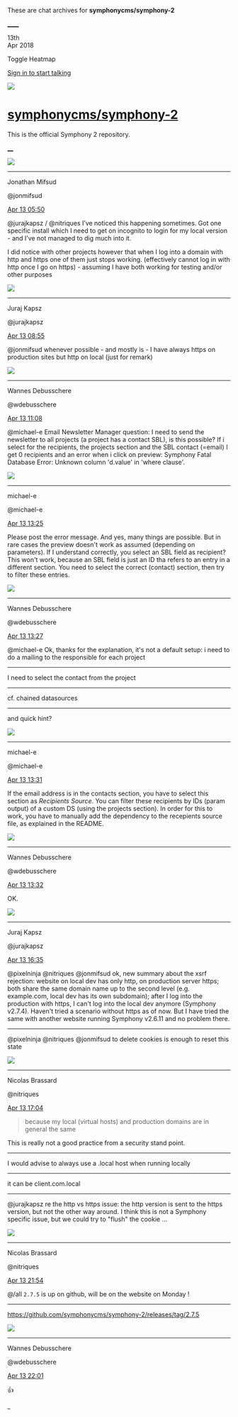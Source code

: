 These are chat archives for **symphonycms/symphony-2**

[__](/symphonycms/symphony-2/archives/2018/04/14)[__](/symphonycms/symphony-2/archives/2018/04/12)

13th  
Apr 2018

Toggle Heatmap

[Sign in to start talking](/login?action=login&button=archive-login)

![](https://avatars-02.gitter.im/group/iv/3/57542c45c43b8c601977197e?s=48)

#  [symphonycms/symphony-2](/symphonycms/symphony-2)

This is the official Symphony 2 repository.

[ __](/orgs/symphonycms/rooms "More symphonycms rooms")

![](https://avatars1.githubusercontent.com/u/859775?v=4&s=30)

____

Jonathan Mifsud

@jonmifsud

[Apr 13
05:50](https://gitter.im/symphonycms/symphony-2?at=5ad0452c6d7e07082bec55e2)

@jurajkapsz / @nitriques I’ve noticed this happening sometimes. Got one
specific install which I need to get on incognito to login for my local
version - and I’ve not managed to dig much into it.

I did notice with other projects however that when I log into a domain with
http and https one of them just stops working. (effectively cannot log in with
http once I go on https) - assuming I have both working for testing and/or
other purposes

![](https://avatars2.githubusercontent.com/u/2209893?v=4&s=30)

____

Juraj Kapsz

@jurajkapsz

[Apr 13
08:55](https://gitter.im/symphonycms/symphony-2?at=5ad0709a5f188ccc155e9eb0)

@jonmifsud whenever possible - and mostly is - I have always https on
production sites but http on local (just for remark)

![](https://avatars1.githubusercontent.com/u/4136426?v=4&s=30)

____

Wannes Debusschere

@wdebusschere

[Apr 13
11:08](https://gitter.im/symphonycms/symphony-2?at=5ad08fa06bbe1d2739e16910)

@michael-e Email Newsletter Manager question: I need to send the newsletter to
all projects (a project has a contact SBL), is this possible? If i select for
the recipients, the projects section and the SBL contact (=email) I get 0
recipients and an error when i click on preview: Symphony Fatal Database
Error: Unknown column 'd.value' in 'where clause'.

![](https://avatars2.githubusercontent.com/u/40072?v=4&s=30)

____

michael-e

@michael-e

[Apr 13
13:25](https://gitter.im/symphonycms/symphony-2?at=5ad0afe327c509a7740aeb51)

Please post the error message. And yes, many things are possible. But in rare
cases the preview doesn't work as assumed (depending on parameters). If I
understand correctly, you select an SBL field as recipient? This won't work,
because an SBL field is just an ID tha refers to an entry in a different
section. You need to select the correct (contact) section, then try to filter
these entries.

![](https://avatars1.githubusercontent.com/u/4136426?v=4&s=30)

____

Wannes Debusschere

@wdebusschere

[Apr 13
13:27](https://gitter.im/symphonycms/symphony-2?at=5ad0b03d270d7d3708c34375)

@michael-e Ok, thanks for the explanation, it's not a default setup: i need to
do a mailing to the responsible for each project

____

I need to select the contact from the project

____

cf. chained datasources

____

and quick hint?

![](https://avatars2.githubusercontent.com/u/40072?v=4&s=30)

____

michael-e

@michael-e

[Apr 13
13:31](https://gitter.im/symphonycms/symphony-2?at=5ad0b13427c509a7740af1d4)

If the email address is in the contacts section, you have to select this
section as _Recipients Source_. You can filter these recipients by IDs (param
output) of a custom DS (using the projects section). In order for this to
work, you have to manually add the dependency to the recepients source file,
as explained in the README.

![](https://avatars1.githubusercontent.com/u/4136426?v=4&s=30)

____

Wannes Debusschere

@wdebusschere

[Apr 13
13:32](https://gitter.im/symphonycms/symphony-2?at=5ad0b1606d7e07082bee722b)

OK.

![](https://avatars2.githubusercontent.com/u/2209893?v=4&s=30)

____

Juraj Kapsz

@jurajkapsz

[Apr 13
16:35](https://gitter.im/symphonycms/symphony-2?at=5ad0dc555d7286b43a2707b1)

@pixelninja @nitriques @jonmifsud ok, new summary about the xsrf rejection:
website on local dev has only http, on production server https; both share the
same domain name up to the second level (e.g. example.com, local dev has its
own subdomain); after I log into the production with https, I can't log into
the local dev anymore (Symphony v2.7.4). Haven't tried a scenario without
https as of now. But I have tried the same with another website running
Symphony v2.6.11 and no problem there.

____

@pixelninja @nitriques @jonmifsud to delete cookies is enough to reset this
state

![](https://avatars1.githubusercontent.com/u/771169?v=4&s=30)

____

Nicolas Brassard

@nitriques

[Apr 13
17:04](https://gitter.im/symphonycms/symphony-2?at=5ad0e3242b9dfdbc3a89ae7b)

> because my local (virtual hosts) and production domains are in general the
same

This is really not a good practice from a security stand point.

____

I would advise to always use a .local host when running locally

____

it can be client.com.local

____

@jurajkapsz re the http vs https issue: the http version is sent to the https
version, but not the other way around. I think this is not a Symphony specific
issue, but we could try to "flush" the cookie ...

![](https://avatars1.githubusercontent.com/u/771169?v=4&s=30)

____

Nicolas Brassard

@nitriques

[Apr 13
21:54](https://gitter.im/symphonycms/symphony-2?at=5ad12727080a3850532d5d02)

@/all `2.7.5` is up on github, will be on the website on Monday !

____

<https://github.com/symphonycms/symphony-2/releases/tag/2.7.5>

![](https://avatars1.githubusercontent.com/u/4136426?v=4&s=30)

____

Wannes Debusschere

@wdebusschere

[Apr 13
22:01](https://gitter.im/symphonycms/symphony-2?at=5ad128a66bbe1d2739e496aa)

:+1:

_

